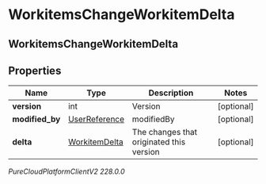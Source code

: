 # WorkitemsChangeWorkitemDelta

## WorkitemsChangeWorkitemDelta

## Properties

|Name | Type | Description | Notes|
|------------ | ------------- | ------------- | -------------|
| **version** | int | Version | [optional] |
| **modified_by** | [UserReference](UserReference) | modifiedBy | [optional] |
| **delta** | [WorkitemDelta](WorkitemDelta) | The changes that originated this version | [optional] |



_PureCloudPlatformClientV2 228.0.0_
